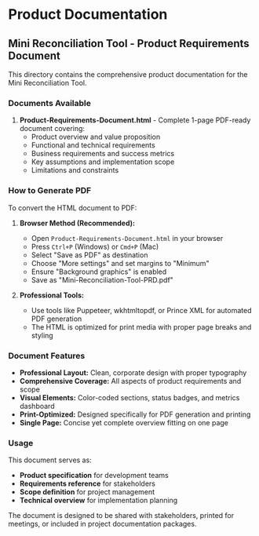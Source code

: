 # Product Documentation

## Mini Reconciliation Tool - Product Requirements Document

This directory contains the comprehensive product documentation for the Mini Reconciliation Tool.

### Documents Available

1. **Product-Requirements-Document.html** - Complete 1-page PDF-ready document covering:
   - Product overview and value proposition
   - Functional and technical requirements
   - Business requirements and success metrics
   - Key assumptions and implementation scope
   - Limitations and constraints

### How to Generate PDF

To convert the HTML document to PDF:

1. **Browser Method (Recommended):**
   - Open `Product-Requirements-Document.html` in your browser
   - Press `Ctrl+P` (Windows) or `Cmd+P` (Mac)
   - Select "Save as PDF" as destination
   - Choose "More settings" and set margins to "Minimum"
   - Ensure "Background graphics" is enabled
   - Save as "Mini-Reconciliation-Tool-PRD.pdf"

2. **Professional Tools:**
   - Use tools like Puppeteer, wkhtmltopdf, or Prince XML for automated PDF generation
   - The HTML is optimized for print media with proper page breaks and styling

### Document Features

- **Professional Layout:** Clean, corporate design with proper typography
- **Comprehensive Coverage:** All aspects of product requirements and scope
- **Visual Elements:** Color-coded sections, status badges, and metrics dashboard
- **Print-Optimized:** Designed specifically for PDF generation and printing
- **Single Page:** Concise yet complete overview fitting on one page

### Usage

This document serves as:
- **Product specification** for development teams
- **Requirements reference** for stakeholders
- **Scope definition** for project management
- **Technical overview** for implementation planning

The document is designed to be shared with stakeholders, printed for meetings, or included in project documentation packages.